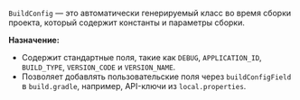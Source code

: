 `BuildConfig` — это автоматически генерируемый класс во время сборки проекта, который содержит константы и параметры сборки.

**Назначение:**
- Содержит стандартные поля, такие как `DEBUG`, `APPLICATION_ID`, `BUILD_TYPE`, `VERSION_CODE` и `VERSION_NAME`.
- Позволяет добавлять пользовательские поля через `buildConfigField` в `build.gradle`, например, API-ключи из `local.properties`.